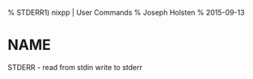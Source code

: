 % STDERR1) nixpp | User Commands
% Joseph Holsten
% 2015-09-13

# NAME

STDERR - read from stdin write to stderr
